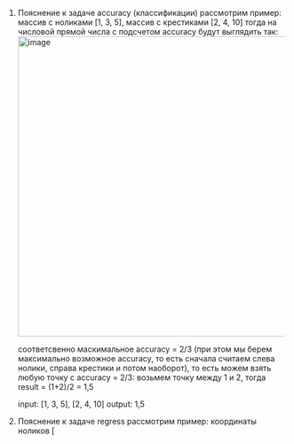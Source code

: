 1. Пояснение к задаче accuracy (классификации)
   рассмотрим пример: массив с ноликами [1, 3, 5], массив с крестиками [2, 4, 10]
   тогда на числовой прямой числа c подсчетом accuracy будут выглядить так:
   <img width="541" alt="image" src="https://github.com/user-attachments/assets/aca11e1d-690a-4094-b296-088369b8f2cc">

   соответсвенно маскимальное accuracy = 2/3 (при этом мы берем максимально возможное accuracy, то есть сначала считаем слева нолики, справа крестики и потом наоборот), то есть можем взять любую точку с accuracy = 2/3: возьмем точку между 1 и 2, тогда result = (1+2)/2 = 1,5

   input: [1, 3, 5], [2, 4, 10]
   output: 1,5
   
3. Пояснение к задаче regress
   рассмотрим пример: координаты ноликов [
